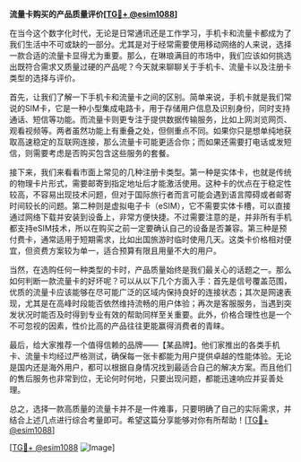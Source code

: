 **流量卡购买的产品质量评价[[TG💪+ @esim1088](https://t.me/s/esim1088)]**

在当今这个数字化时代，无论是日常通讯还是工作学习，手机卡和流量卡都成为了我们生活中不可或缺的一部分。尤其是对于经常需要使用移动网络的人来说，选择一款合适的流量卡显得尤为重要。那么，在琳琅满目的市场中，我们应该如何挑选出既符合需求又质量过硬的产品呢？今天就来聊聊关于手机卡、流量卡以及注册卡类型的选择与评价。

首先，让我们了解一下手机卡和流量卡之间的区别。简单来说，手机卡就是我们常说的SIM卡，它是一种小型集成电路卡，用于存储用户信息及识别身份，同时支持通话、短信等功能。而流量卡则更专注于提供数据传输服务，比如上网浏览网页、观看视频等。两者虽然功能上有重叠之处，但侧重点不同。如果你只是想单纯地获取高速稳定的互联网连接，那么流量卡可能更适合你；而如果还需要打电话或发短信，则需要考虑是否购买包含这些服务的套餐。

接下来，我们来看看市面上常见的几种注册卡类型。第一种是实体卡，也就是传统的物理卡片形式，需要邮寄到指定地址后才能激活使用。这种卡的优点在于稳定性较高，不容易出现技术问题，但对于国际旅行者而言可能会遇到语言障碍或者邮寄时间较长的问题。第二种则是虚拟电子卡（eSIM），它不需要实体卡槽，可以直接通过网络下载并安装到设备上，非常方便快捷。不过需要注意的是，并非所有手机都支持eSIM技术，所以在购买之前一定要确认自己的设备是否兼容。第三种是预付费卡，通常适用于短期需求，比如出国旅游时临时使用几天。这类卡价格相对便宜，但资费方案较为单一，适合预算有限且用量不大的用户。

当然，在选购任何一种类型的卡时，产品质量始终是我们最关心的话题之一。那么如何判断一款流量卡的好坏呢？可以从以下几个方面入手：首先是信号覆盖范围，优质的流量卡应该能够在尽可能广泛的区域内保持良好的连接状态；其次是网速表现，尤其是在高峰时段能否依然维持流畅的用户体验；再次是客服服务，当遇到突发状况时能否及时得到专业有效的帮助同样至关重要。此外，价格合理性也是一个不可忽视的因素，性价比高的产品往往更能赢得消费者的青睐。

最后，给大家推荐一个值得信赖的品牌——【某品牌】。他们家推出的各类手机卡、流量卡均经过严格测试，确保每一张卡都能为用户提供卓越的性能体验。无论是国内还是海外用户，都可以根据自身情况找到最适合自己的解决方案。而且他们的售后服务也非常到位，无论何时何地，只要出现问题，都能迅速响应并妥善处理。

总之，选择一款高质量的流量卡并不是一件难事，只要明确了自己的实际需求，并结合上述几点进行综合考量即可。希望这篇分享能够对你有所帮助！[[TG💪+ @esim1088](https://t.me/s/esim1088)]

[[TG💪+ @esim1088](https://t.me/s/esim1088) ![Image](https://i.postimg.cc/4NQfJmqS/Snipaste-2025-05-13-00-14-12.png)]